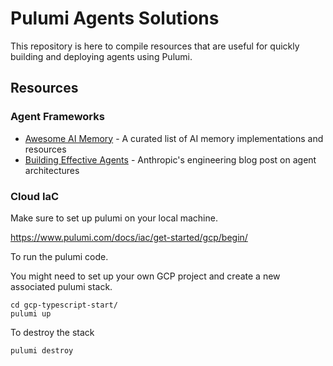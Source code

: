 # Pulumi Agents Solutions

This repository is here to compile resources that are useful for quickly building and deploying agents using Pulumi.

## Resources

### Agent Frameworks
- [Awesome AI Memory](https://github.com/topoteretes/awesome-ai-memory/tree/main) - A curated list of AI memory implementations and resources
- [Building Effective Agents](https://www.anthropic.com/engineering/building-effective-agents) - Anthropic's engineering blog post on agent architectures


### Cloud IaC

Make sure to set up pulumi on your local machine.

https://www.pulumi.com/docs/iac/get-started/gcp/begin/

To run the pulumi code.

You might need to set up your own GCP project and create a new associated pulumi stack.

```
cd gcp-typescript-start/
pulumi up
```

To destroy the stack

```
pulumi destroy
```

